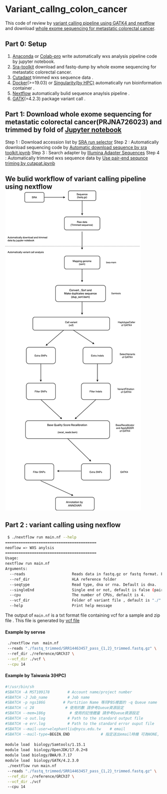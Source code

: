 # Variant_callng_colon_cancer
This code of review by [variant calling pipeline using GATK4 and nextflow](https://github.com/gencorefacility/variant-calling-pipeline-gatk4) and download [whole exome sequencing for metastatic colorectal cancer](https://www.ncbi.nlm.nih.gov/bioproject/PRJNA726023).

## Part 0: Setup
1. [Anaconda](https://www.anaconda.com/products/distribution) or [Colab-pro](https://colab.research.google.com/?hl=zh-tw) write automatically wxs analysis pipeline code by jupyter notebook.
2. [Sra-toolkit](https://github.com/ncbi/sra-tools/wiki/02.-Installing-SRA-Toolkit) download and fastq-dump by whole exome sequencing for metastatic colorectal cancer.
3. [Cutadapt](https://anaconda.org/bioconda/cutadapt) trimmed wxs sequence data .
4. [Docker](https://desktop.docker.com/mac/main/amd64/Docker.dmg?utm_source=docker&utm_medium=webreferral&utm_campaign=dd-smartbutton&utm_location=module)(>=19.03) or [Singularity(by HPC)](https://docs.sylabs.io/guides/latest/user-guide/) automatically run bioinformation container .
5. [Nextflow](https://www.nextflow.io/docs/latest/getstarted.html) automatically  bulid sequence anaylsis pipeline .
6. [GATK](https://github.com/broadinstitute/gatk/releases)(=4.2.3) package variant call .

## Part 1: Download whole exome sequencing for metastatic colorectal cancer(PRJNA726023) and trimmed by fold of [Jupyter notebook](https://github.com/twobrassiere/Variant_callng_colon_cancer/tree/main/Jupyter%20notebook) 
Step 1 : Download accession list by [SRA run selector](https://www.ncbi.nlm.nih.gov/Traces/study/?query_key=5&WebEnv=MCID_63a51fbfe936a5469741cbf0&o=acc_s%3Aa) 
Step 2 : Automatically download sequencing code by [Automatic download sequence by sra toolkit.ipynb](https://github.com/twobrassiere/Variant_callng_colon_cancer/blob/main/Jupyter%20notebook/Automatic%20download%20sequence%20by%20sra%20toolkit.ipynb)
Step 3 : Search adapter by [Illumina Adapter Sequences](https://support-docs.illumina.com/SHARE/AdapterSeq/illumina-adapter-sequences.pdf)
Step 4 : Automatically trimmed wxs sequence data by [Use pair-end sequnce triming by cutapat.ipynb](https://github.com/twobrassiere/Variant_callng_colon_cancer/blob/main/Jupyter%20notebook/Use%20pair-end%20sequnce%20%20triming%20by%20cutapat.ipynb)
   
## We bulid workflow of  variant calling pipeline using nextflow![iamge](https://github.com/twobrassiere/Variant_callng_colon_cancer/blob/main/workflow.jpg)

## Part 2 : variant calling using nexflow
```sh
 $ ./nextflow run main.nf --help
=========================================
neoflow => WXS anylsis
=========================================
Usage:
nextflow run main.nf
Arguments:
  --reads                     Reads data in fastq.gz or fastq format. For example, "*_{1,2}.fastq.gz"
  --ref_dir                   HLA reference folder
  --seqtype                   Read type, dna or rna. Default is dna.
  --singleEnd                 Single end or not, default is false (pair end reads)
  --cpu                       The number of CPUs, default is 4.
  --vcf_dir                   Folder of variant file , default is "./"
  --help                      Print help message
 ```
The  output of `main.nf` is a txt format file containing vcf  for a sample and zip file . This file is generated by [vcf file](https://github.com/twobrassiere/Variant_callng_colon_cancer/tree/main/vcf)
   
#### Example by servse
```sh
 ./nextflow run  main.nf
 --reads "./fastq_trimmed/SRR14463457_pass_{1,2}_trimmed.fastq.gz" \ 
 --ref_dir ./reference/GRCh37 \
 --vcf_dir ./vcf \
 --cpu 14
```

#### Example by Taiwania 3(HPC)
```sh
#!/usr/bin/sh
#SBATCH -A MST109178        # Account name/project number
#SBATCH -J Job_name         # Job name
#SBATCH -p ngs186G        # Partition Name 等同PBS裡面的 -q Queue name
#SBATCH -c 28              # 使用的數 請參考Queue資源設定
#SBATCH --mem=186g           # 使用的記憶體量 請參考Queue資源設定
#SBATCH -o out.log          # Path to the standard output file
#SBATCH -e err.log          # Path to the standard error ouput file
#SBATCH --mail-user=elephantliu@nycu.edu.tw    # email
#SBATCH --mail-type=BEGIN,END              # 指定送出email時機 可為NONE, BEGIN, END, FAIL, REQUEUE, ALL

module load  biology/Samtools/1.15.1
module load  biology/OpenJDK/17.0.2+8
module load biology/BWA/0.7.17
module load  biology/GATK/4.2.3.0
 ./nextflow run main.nf 
 --reads "./fastq_trimmed/SRR14463457_pass_{1,2}_trimmed.fastq.gz" \
 --ref_dir ./reference/GRCh37 \
 --vcf_dir ./vcf 
 --cpu 14
 ```
